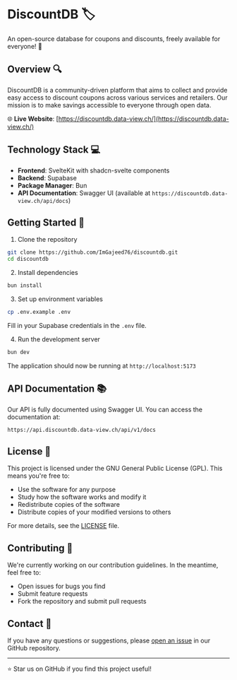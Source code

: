 # DiscountDB 🏷️

An open-source database for coupons and discounts, freely available for everyone! 🎉

## Overview 🔍

DiscountDB is a community-driven platform that aims to collect and provide easy access to discount coupons across
various services and retailers. Our mission is to make savings accessible to everyone through open data.

🌐 **Live Website**: [https://discountdb.data-view.ch/](https://discountdb.data-view.ch/)

## Technology Stack 💻

- **Frontend**: SvelteKit with shadcn-svelte components
- **Backend**: Supabase
- **Package Manager**: Bun
- **API Documentation**: Swagger UI (available at `https://discountdb.data-view.ch/api/docs`)

## Getting Started 🚀

1. Clone the repository

```bash
git clone https://github.com/ImGajeed76/discountdb.git
cd discountdb
```

2. Install dependencies

```bash
bun install
```

3. Set up environment variables

```bash
cp .env.example .env
```

Fill in your Supabase credentials in the `.env` file.

4. Run the development server

```bash
bun dev
```

The application should now be running at `http://localhost:5173`

## API Documentation 📚

Our API is fully documented using Swagger UI. You can access the documentation at:

```
https://api.discountdb.data-view.ch/api/v1/docs
```

## License 📜

This project is licensed under the GNU General Public License (GPL). This means you're free to:

- Use the software for any purpose
- Study how the software works and modify it
- Redistribute copies of the software
- Distribute copies of your modified versions to others

For more details, see the [LICENSE](LICENSE) file.

## Contributing 🤝

We're currently working on our contribution guidelines. In the meantime, feel free to:

- Open issues for bugs you find
- Submit feature requests
- Fork the repository and submit pull requests

## Contact 📧

If you have any questions or suggestions, please [open an issue](https://github.com/ImGajeed76/discountdb/issues) in our
GitHub repository.

---

⭐ Star us on GitHub if you find this project useful!
